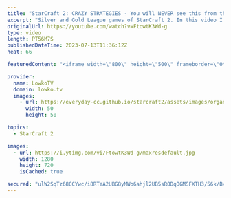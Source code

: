```yaml
---
title: "StarCraft 2: CRAZY STRATEGIES - You will NEVER see this from the Pro Gamers!"
excerpt: "Silver and Gold League games of StarCraft 2. In this video I cast two replays of SC2 games submitted by viewers. If you have an amazing game of StarCraft 2 you've recently played, you can submit to replays@lowko.tv and I might give commentary to your game next time! Support my work: https://patreon.com/lowkotv"
originalUrl: https://youtube.com/watch?v=FtowtK3Wd-g
type: video
length: PT56M7S
publishedDateTime: 2023-07-13T11:36:12Z
heat: 66

featuredContent: "<iframe width=\"800\" height=\"500\" frameborder=\"0\" src=\"https://www.youtube.com/embed/FtowtK3Wd-g\" allow=\"accelerometer; autoplay; encrypted-media; gyroscope; picture-in-picture\" allowfullscreen></iframe>"

provider:
  name: LowkoTV
  domain: lowko.tv
  images:
    - url: https://everyday-cc.github.io/starcraft2/assets/images/organizations/lowko.tv-50x50.jpg
      width: 50
      height: 50

topics:
  - StarCraft 2

images:
  - url: https://i.ytimg.com/vi/FtowtK3Wd-g/maxresdefault.jpg
    width: 1280
    height: 720
    isCached: true

secured: "ulW2SqTz68CCYwc/i8RTYA2UBG8yMWo6ahjl2UB5sRODqOGMSFXTH3/56k/BvG+gKfuwyBiTPz08cxXF1Dyy4+tPJGEIlD7+yiOhGq3HV+ksZMajbgkXTJ/ySTJQ0nvz7aezFkjWqFkWEvsquGQ6cAKVm1/w8nHQUbhk1wjryyrYB/xk/czz8gcqFnVuahUplfjemZCQxcHPafkTOS/sGB73B8QtcXxQPC9KWj8LkQw0gtk/AfNTNv9y7ZaA6Uxui15CZ0zLenlWge1Q6YGkYx2ivT97RnbNYWjAh4ph6TdPqfZ9zqqN/RxbEUSGIbHeguBIGAHp5okwdsdrf6wuPU8ajfYyatxPWwKxuKr+KkQos1ZNmy7pfaTGRkt+D66RcGzWrCl4ilhrNVifJnecEZOtFM+wEX7D+FEcm81YvgE=;pFbWq3o5Iniggrwq5rXbJQ=="
---
```


